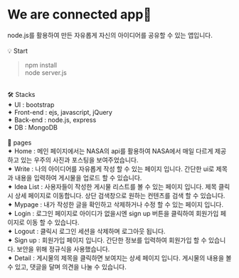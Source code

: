 # We are connected app💫

node.js를 활용하여 만든 자유롭게 자신의 아이디어를 공유할 수 있는 앱입니다.<br />
<br />
💡 Start<br />
 > npm install<br />
 > node server.js<br />
<br />
🛠 Stacks<br />
✦ UI : bootstrap<br />
✦ Front-end : ejs, javascript, jQuery<br />
✦ Back-end : node.js, express<br />
✦ DB : MongoDB<br />
<br />
📌 pages<br />
✦ Home : 메인 페이지에서는 NASA의 api를 활용하여 NASA에서 매일 다르게 제공하고 있는 우주의 사진과 포스팅을 보여주었습니다.<br />
✦ Write : 나의 아이디어를 자유롭게 작성 할 수 있는 페이지 입니다. 간단한 ui로 제목과 내용을 입력하여 게시물을 업로드 할 수 있습니다.<br />
✦ Idea List : 사용자들이 작성한 게시물 리스트를 볼 수 있는 페이지 입니다. 제목 클릭시 상세 페이지로 이동합니다. 상단 검색창으로 원하는 컨텐츠를 검색 할 수 있습니다.<br />
✦ Mypage : 내가 작성한 글을 확인하고 삭제하거나 수정 할 수 있는 페이지 입니다.<br />
✦ Login : 로그인 페이지로 아이디가 없을시엔 sign up 버튼을 클릭하여 회원가입 페이지로 이동 할 수 있습니다.<br />
✦ Logout : 클릭시 로그인 세션을 삭제하며 로그아웃 됩니다.<br />
✦ Sign up : 회원가입 페이지 입니다. 간단한 정보를 입력하여 회원가입 할 수 있습니다. 보안을 위해 정규식을 사용했습니다.<br />
✦ Detail : 게시물의 제목을 클릭하면 보여지는 상세 페이지 입니다. 게시물의 내용을 볼 수 있고, 댓글을 달며 의견을 나눌 수 있습니다.<br />

